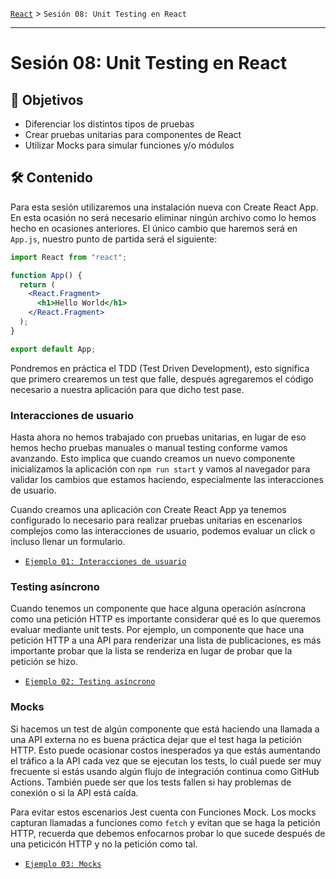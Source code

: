 [`React`](../README.md) > `Sesión 08: Unit Testing en React`

---

# Sesión 08: Unit Testing en React

## 🎯 Objetivos

- Diferenciar los distintos tipos de pruebas
- Crear pruebas unitarias para componentes de React
- Utilizar Mocks para simular funciones y/o módulos

## 🛠 Contenido

Para esta sesión utilizaremos una instalación nueva con Create React App. En esta ocasión no será necesario eliminar ningún archivo como lo hemos hecho en ocasiones anteriores. El único cambio que haremos será en `App.js`, nuestro punto de partida será el siguiente:

```jsx
import React from "react";

function App() {
  return (
    <React.Fragment>
      <h1>Hello World</h1>
    </React.Fragment>
  );
}

export default App;
```

Pondremos en práctica el TDD (Test Driven Development), esto significa que primero crearemos un test que falle, después agregaremos el código necesario a nuestra aplicación para que dicho test pase.

### Interacciones de usuario

Hasta ahora no hemos trabajado con pruebas unitarias, en lugar de eso hemos hecho pruebas manuales o manual testing conforme vamos avanzando. Esto implica que cuando creamos un nuevo componente inicializamos la aplicación con `npm run start` y vamos al navegador para validar los cambios que estamos haciendo, especialmente las interacciones de usuario.

Cuando creamos una aplicación con Create React App ya tenemos configurado lo necesario para realizar pruebas unitarias en escenarios complejos como las interacciones de usuario, podemos evaluar un click o incluso llenar un formulario.

- [`Ejemplo 01: Interacciones de usuario`](./Ejemplo-01/Readme.md)

### Testing asíncrono

Cuando tenemos un componente que hace alguna operación asíncrona como una petición HTTP es importante considerar qué es lo que queremos evaluar mediante unit tests. Por ejemplo, un componente que hace una petición HTTP a una API para renderizar una lista de publicaciones, es más importante probar que la lista se renderiza en lugar de probar que la petición se hizo.

- [`Ejemplo 02: Testing asíncrono`](./Ejemplo-02/Readme.md)

### Mocks

Si hacemos un test de algún componente que está haciendo una llamada a una API externa no es buena práctica dejar que el test haga la petición HTTP. Esto puede ocasionar costos inesperados ya que estás aumentando el tráfico a la API cada vez que se ejecutan los tests, lo cuál puede ser muy frecuente si estás usando algún flujo de integración continua como GitHub Actions. También puede ser que los tests fallen si hay problemas de conexión o si la API está caída.

Para evitar estos escenarios Jest cuenta con Funciones Mock. Los mocks capturan llamadas a funciones como `fetch` y evitan que se haga la petición HTTP, recuerda que debemos enfocarnos probar lo que sucede después de una peticicón HTTP y no la petición como tal.

- [`Ejemplo 03: Mocks`](./Ejemplo-03/Readme.md)
